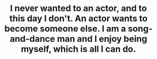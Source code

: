 ---
title: "I never wanted to an actor, and to this day I don't. An actor wants to become someone else. I am a song-and-dance man and I enjoy being myself, which is all I can do."
attribution: "Dick Van Dyke, as quoted in *Halliwell's Who's Who in the Movies*"
know-your-goals:
  - be yourself
layout: quote
tags:
  - Dick Van Dyke
  - actor
  - song and dance man
  - quote
---